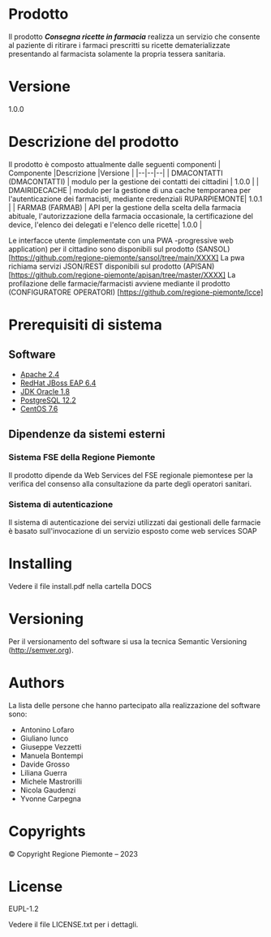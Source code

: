 ﻿# Prodotto
Il prodotto ***Consegna ricette in farmacia*** realizza un servizio che consente al paziente di ritirare i farmaci prescritti su ricette dematerializzate presentando al farmacista solamente la propria tessera sanitaria.

# Versione
1.0.0

# Descrizione del prodotto 
Il prodotto è composto attualmente dalle seguenti componenti 
| Componente |Descrizione  |Versione |
|--|--|--|
| DMACONTATTI (DMACONTATTI) | modulo per la gestione dei contatti dei cittadini | 1.0.0 |
| DMAIRIDECACHE | modulo per la gestione di una cache temporanea per l'autenticazione dei farmacisti, mediante credenziali RUPARPIEMONTE| 1.0.1 |
| FARMAB (FARMAB) | API per la gestione della scelta della farmacia abituale, l'autorizzazione della farmacia occasionale, la certificazione del device, l'elenco dei delegati e l'elenco delle ricette| 1.0.0 |


Le interfacce utente (implementate con una PWA -progressive web application) per il cittadino sono disponibili sul prodotto (SANSOL) [https://github.com/regione-piemonte/sansol/tree/main/XXXX]
La pwa richiama servizi JSON/REST disponibili sul prodotto (APISAN) [https://github.com/regione-piemonte/apisan/tree/master/XXXX]
La profilazione delle farmacie/farmacisti avviene mediante il prodotto (CONFIGURATORE OPERATORI) [https://github.com/regione-piemonte/lcce]

# Prerequisiti di sistema 

## Software
- [Apache 2.4](https://www.apache.org/)
- [RedHat JBoss EAP 6.4](https://developers.redhat.com/products/eap/download)
- [JDK Oracle 1.8](https://www.oracle.com/java/technologies/downloads/archive/) 
- [PostgreSQL 12.2](https://www.postgresql.org/download/)
- [CentOS 7.6](https://www.centos.org/)

## Dipendenze da sistemi esterni

### Sistema FSE della Regione Piemonte
Il prodotto dipende da Web Services del FSE regionale piemontese per la verifica del consenso alla consultazione da parte degli operatori sanitari.

### Sistema di autenticazione
Il sistema di autenticazione dei servizi utilizzati dai gestionali delle farmacie è basato sull'invocazione di un servizio esposto come web services SOAP

# Installing
Vedere il file install.pdf nella cartella DOCS 


# Versioning
Per il versionamento del software si usa la tecnica Semantic Versioning (http://semver.org).

# Authors
La lista delle persone che hanno partecipato alla realizzazione del software sono:
- Antonino Lofaro
- Giuliano Iunco
- Giuseppe Vezzetti
- Manuela Bontempi
- Davide Grosso
- Liliana Guerra
- Michele Mastrorilli
- Nicola Gaudenzi
- Yvonne Carpegna


# Copyrights
© Copyright Regione Piemonte – 2023


# License
EUPL-1.2

Vedere il file LICENSE.txt per i dettagli.
